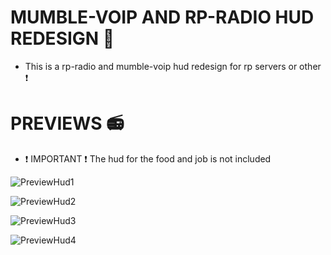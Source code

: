 # MUMBLE-VOIP AND RP-RADIO HUD REDESIGN 🔮

- This is a rp-radio and mumble-voip hud redesign for rp servers or other ❗

# PREVIEWS 📻

- ❗ IMPORTANT ❗ The hud for the food and job is not included

![PreviewHud1](https://media.discordapp.net/attachments/1050844107863494807/1050844788569681920/image.png?width=850&height=480)

![PreviewHud2](https://media.discordapp.net/attachments/1050844107863494807/1050844823441113108/image.png?width=850&height=480)

![PreviewHud3](https://media.discordapp.net/attachments/1050844107863494807/1050844862548807690/image.png?width=850&height=480)

![PreviewHud4](https://media.discordapp.net/attachments/1050844107863494807/1050844904533807205/image.png?width=850&height=480)
